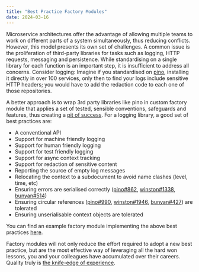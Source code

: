 ```yaml
---
title: "Best Practice Factory Modules"
date: 2024-03-16
---
```


Microservice architectures offer the advantage of allowing multiple teams to work on different parts of a system simultaneously, thus reducing conflicts. However, this model presents its own set of challenges. A common issue is the proliferation of third-party libraries for tasks such as logging, HTTP requests, messaging and persistence. While standardising on a single library for each function is an important step, it is insufficient to address all concerns. Consider logging: Imagine if you standardised on [pino](https://github.com/pinojs/pino), installing it directly in over 100 services, only then to find your logs include sensitive HTTP headers; you would have to add the redaction code to each one of those repositories.

A better approach is to wrap 3rd party libraries like pino in custom factory module that applies a set of tested, sensible conventions, safeguards and features, thus creating a [pit of success](https://learn.microsoft.com/en-us/archive/blogs/brada/the-pit-of-success). For a logging library, a good set of best practices are:

- A conventional API
- Support for machine friendly logging
- Support for human friendly logging
- Support for test friendly logging
- Support for async context tracking
- Support for redaction of sensitive content
- Reporting the source of empty log messages
- Relocating the context to a subdocument to avoid name clashes (level, time, etc)
- Ensuring errors are serialised correctly ([pino#862](https://github.com/pinojs/pino/issues/862), [winston#1338](https://github.com/winstonjs/winston/issues/1338), [bunyan#514](https://github.com/trentm/node-bunyan/issues/514))
- Ensuring circular references ([pino#990](https://github.com/pinojs/pino/issues/990), [winston#1946](https://github.com/winstonjs/winston/issues/1946),  [bunyan#427](https://github.com/trentm/node-bunyan/issues/427)) are tolerated
- Ensuring unserialisable context objects are tolerated

You can find an example factory module implementing the above best practices [here](https://github.com/acuminous/module-acme-logging).

Factory modules will not only reduce the effort required to adopt a new best practice, but are the most effective way of leveraging all the hard won lessons, you and your colleagues have accumulated over their careers. Quality truly is [the knife-edge of experience](https://en.wikipedia.org/wiki/Pirsig%27s_Metaphysics_of_Quality).
